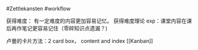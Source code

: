 #Zettlekansten
#workflow

获得难度： 有一定难度的内容更加容易记忆。 获得难度理论
exp：课堂内容在课后再作笔记更容易记住（零碎知识点遗漏？)

卢曼的卡片方法：2 card box， content and index
[[Kanban]]